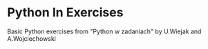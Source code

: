 # Python In Exercises

Basic Python exercises from "Python w zadaniach" by U.Wiejak and A.Wojciechowski 